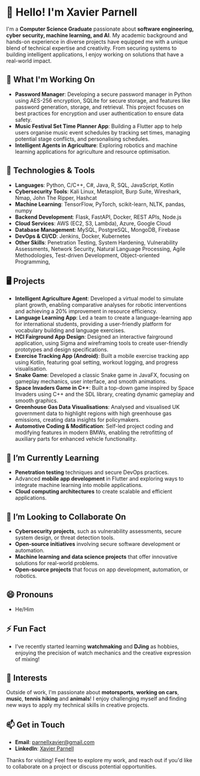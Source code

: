 # 👋 Hello! I'm Xavier Parnell

I'm a **Computer Science Graduate** passionate about **software engineering, cyber security, machine learning, and AI**. My academic background and hands-on experience in diverse projects have equipped me with a unique blend of technical expertise and creativity. From securing systems to building intelligent applications, I enjoy working on solutions that have a real-world impact.

## 🌱 What I'm Working On
- **Password Manager**: Developing a secure password manager in Python using AES-256 encryption, SQLite for secure storage, and features like password generation, storage, and retrieval. This project focuses on best practices for encryption and user authentication to ensure data safety.
- **Music Festival Set Time Planner App**: Building a Flutter app to help users organise music event schedules by tracking set times, managing potential stage conflicts, and personalising schedules.
- **Intelligent Agents in Agriculture**: Exploring robotics and machine learning applications for agriculture and resource optimisation.

## 🔧 Technologies & Tools
- **Languages**: Python, C/C++, C#, Java, R, SQL, JavaScript, Kotlin
- **Cybersecurity Tools**: Kali Linux, Metasploit, Burp Suite, Wireshark, Nmap, John The Ripper, Hashcat
- **Machine Learning**: TensorFlow, PyTorch, scikit-learn, NLTK, pandas, numpy
- **Backend Development**: Flask, FastAPI, Docker, REST APIs, Node.js
- **Cloud Services**: AWS (EC2, S3, Lambda), Azure, Google Cloud
- **Database Management**: MySQL, PostgreSQL, MongoDB, Firebase
- **DevOps & CI/CD**: Jenkins, Docker, Kubernetes
- **Other Skills**: Penetration Testing, System Hardening, Vulnerability Assessments, Network Security, Natural Language Processing, Agile Methodologies, Test-driven Development, Object-oriented Programming,

## 🖥️ Projects
- **Intelligent Agriculture Agent**: Developed a virtual model to simulate plant growth, enabling comparative analyses for robotic interventions and achieving a 20% improvement in resource efficiency.
- **Language Learning App**: Led a team to create a language-learning app for international students, providing a user-friendly platform for vocabulary building and language exercises.
- **HCI Fairground App Design**: Designed an interactive fairground application, using Sigma and wireframing tools to create user-friendly prototypes and design specifications.
- **Exercise Tracking App (Android)**: Built a mobile exercise tracking app using Kotlin, featuring goal setting, workout logging, and progress visualisation.
- **Snake Game**: Developed a classic Snake game in JavaFX, focusing on gameplay mechanics, user interface, and smooth animations.
- **Space Invaders Game in C++**: Built a top-down game inspired by Space Invaders using C++ and the SDL library, creating dynamic gameplay and smooth graphics.
- **Greenhouse Gas Data Visualisations**: Analysed and visualised UK government data to highlight regions with high greenhouse gas emissions, creating data insights for policymakers.
- **Automotive Coding & Modification**: Self-led project coding and modifying features in modern BMWs, enabling the retrofitting of auxiliary parts for enhanced vehicle functionality.

## 🌱 I’m Currently Learning
- **Penetration testing** techniques and secure DevOps practices.
- Advanced **mobile app development** in Flutter and exploring ways to integrate machine learning into mobile applications.
- **Cloud computing architectures** to create scalable and efficient applications.

## 💞️ I’m Looking to Collaborate On
- **Cybersecurity projects**, such as vulnerability assessments, secure system design, or threat detection tools.
- **Open-source initiatives** involving secure software development or automation.
- **Machine learning and data science projects** that offer innovative solutions for real-world problems.
- **Open-source projects** that focus on app development, automation, or robotics.

## 😄 Pronouns
- He/Him

## ⚡ Fun Fact
- I’ve recently started learning **watchmaking** and **DJing** as hobbies, enjoying the precision of watch mechanics and the creative expression of mixing!

## 🚀 Interests
Outside of work, I'm passionate about **motorsports**, **working on cars**, **music**, **tennis** **hiking** and **animals**! I enjoy challenging myself and finding new ways to apply my technical skills in creative projects.

## 📫 Get in Touch
- **Email**: [parnellxavier@gmail.com](mailto:parnellxavier@gmail.com)
- **LinkedIn**: [Xavier Parnell](https://www.linkedin.com/in/xavier-parnell)

Thanks for visiting! Feel free to explore my work, and reach out if you'd like to collaborate on a project or discuss potential opportunities.

<!---
context-swtch/context-swtch is a ✨ special ✨ repository because its `README.md` (this file) appears on your GitHub profile.
You can click the Preview link to take a look at your changes.
--->
